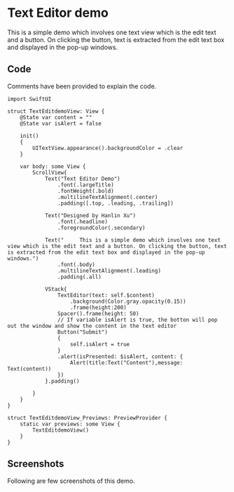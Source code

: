 # Text Editor demo

This is a simple demo which involves one text view which is the edit text and a button. On clicking the button, text is extracted from the edit text box and displayed in the pop-up windows.

## Code

Comments have been provided to explain the code.

```
import SwiftUI

struct TextEditdemoView: View {
    @State var content = ""
    @State var isAlert = false
    
    init()
    {
        UITextView.appearance().backgroundColor = .clear
    }
    
    var body: some View {
        ScrollView{
            Text("Text Editor Demo")
                .font(.largeTitle)
                .fontWeight(.bold)
                .multilineTextAlignment(.center)
                .padding([.top, .leading, .trailing])
            
            Text("Designed by Hanlin Xu")
                .font(.headline)
                .foregroundColor(.secondary)
            
            Text("     This is a simple demo which involves one text view which is the edit text and a button. On clicking the button, text is extracted from the edit text box and displayed in the pop-up windows.")
                .font(.body)
                .multilineTextAlignment(.leading)
                .padding(.all)
            
            VStack{
                TextEditor(text: self.$content)
                    .background(Color.gray.opacity(0.15))
                    .frame(height:200)
                Spacer().frame(height: 50)
                // If variable isAlert is true, the botton will pop out the window and show the content in the text editor
                Button("Submit")
                {
                    self.isAlert = true
                }
                .alert(isPresented: $isAlert, content: {
                    Alert(title:Text("Content"),message: Text(content))
                })
            }.padding()
                    
        }
    }
}

struct TextEditdemoView_Previews: PreviewProvider {
    static var previews: some View {
        TextEditdemoView()
    }
}
```

## Screenshots

Following are few screenshots of this demo.

